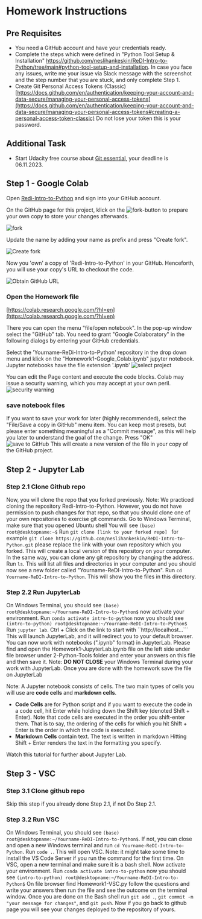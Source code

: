 # Homework Instructions

## Pre Requisites

- You need a GitHub account and have your credentials ready.
- Complete the steps which were defined in "Python Tool Setup & Installation" https://github.com/neslihankeskin/ReDI-Intro-to-Python/tree/main#python-tool-setup-and-installation. In case you face any issues, write me your issue via Slack message with the screenshot and the step number that you are stuck, and only complete Step 1.
- Create Git Personal Access Tokens (Classic) [https://docs.github.com/en/authentication/keeping-your-account-and-data-secure/managing-your-personal-access-tokens](https://docs.github.com/en/authentication/keeping-your-account-and-data-secure/managing-your-personal-access-tokens#creating-a-personal-access-token-classic) Do not lose your token this is your password.


## Additional Task
- Start Udacity free course about [Git essential](https://www.udacity.com/course/version-control-with-git--ud123), your deadline is 06.11.2023.



## Step 1 - Google Colab

Open [Redi-Intro-to-Python](https://github.com/neslihankeskin/ReDI-Intro-to-Python)
and sign into your GitHub account.

On the GitHub page for this project, klick on the ![fork](../images/fork.png)-button to prepare your own copy 
to store your changes afterwards. 

![fork](../images/1-fork.png)

Update the name by adding your name as prefix and press "Create fork".

![Create fork](../images/2-fork.png)

Now you 'own' a copy of 'Redi-Intro-to-Python' in your GitHub.
Henceforth, you will use your copy's URL to checkout the code.

![Obtain GitHub URL](../images/3-clone.png)


### Open the Homework file
[https://colab.research.google.com/?hl=en](https://colab.research.google.com/?hl=en)

There you can open the menu "file/open notebook". In the pop-up window select the "GitHub" tab. 
You need to grant "Google Colaboratory" in the following dialogs by entering your GitHub credentials.

Select the 'Yourname-ReDi-Intro-to-Python' repository in the drop down menu and klick on the 
"Homework1-Google_Colab.ipynb" jupyter notebook. Jupyter notebooks have the file extension '.ipynb'
![select project](../images/selectProject.png)

You can edit the Page content and execute the code blocks. Colab may issue a security warning, which you may accept at your own peril.
![security warning](../images/warning.png)

### save notebook files
If you want to save your work for later (highly recommended), select the "File/Save a copy in GitHub" menu item.
You can keep most presets, but please enter something meaningful as a "Commit message", as this will help you later to 
understand the goal of the change. Press "OK"  
![save to GitHub](../images/saveToGitHub.png)
This will create a new version of the file in your copy of the GitHub project. 

## Step 2 - Jupyter Lab

### Step 2.1 Clone Github repo
Now, you will clone the repo that you forked previously. Note: We practiced cloning the repository Redi-Intro-to-Python. However, you do not have permission to push changes for that repo, so that you should clone one of your own repositories to exercise git commands.
Go to Windows Terminal, make sure that you opened Ubuntu shell
You will see ```(base) root@desktopname:~$```
Run ```git clone [link to your forked repo] ``` for example ```git clone https://github.com/neslihankeskin/ReDI-Intro-to-Python.git``` please replace the link with your own repository which you forked.
This will create a local version of this repository on your computer. In the same way, you can clone any git repository by changing the address.
Run ```ls```. This will list all files and directories in your computer and you should now see a new folder called "Yourname-ReDI-Intro-to-Python".
Run ```cd Yourname-ReDI-Intro-to-Python```. This will show you the files in this directory.
### Step 2.2 Run JupyterLab
On Windows Terminal, you should see ```(base) root@desktopname:~/Yourname-ReDI-Intro-to-Python$``` now activate your environment.
Run ``conda activate intro-to-python`` now you should see ```(intro-to-python) root@desktopname:~/Yourname-ReDI-Intro-to-Python$```
Run ``jupyter lab``. Ctrl + Click on the link to start with ``http://localhost...``` This will launch JupyterLab, and it will redirect you to your default browser. You can now work with notebooks (".ipynb" format) in JupyterLab. Please find and open the Homework1-JupyterLab.ipynb file on the left side under file browser under 2-Python-Tools folder and enter your answers on this file and then save it.
Note: **DO NOT CLOSE** your Windows Terminal during your work with JupyterLab.
Once you are done with the homework save the file on JupyterLab

Note: A Jupyter notebook consists of cells. The two main types of cells you will use are **code cells** and **markdown cells**.
- **Code Cells** are for Python script and if you want to execute the code in a code cell, hit Enter while holding down the Shift key (denoted Shift + Enter). Note that code cells are executed in the order you shift-enter them. That is to say, the ordering of the cells for which you hit Shift + Enter is the order in which the code is executed.
- **Markdown Cells** contain text. The text is written in markdown Hitting Shift + Enter renders the text in the formatting you specify.

Watch this tutorial for further about Jupyter Lab.

## Step 3 - VSC
### Step 3.1 Clone github repo
Skip this step if you already done Step 2.1, if not Do Step 2.1.
### Step 3.2 Run VSC
On Windows Terminal, you should see ```(base) root@desktopname:~/Yourname-ReDI-Intro-to-Python$```. If not, you can close and open a new Windows terminal and run ```cd Yourname-ReDI-Intro-to-Python```.
Run ``code .``. This will open VSC. Note: it might take some time to install the VS Code Server if you run the command for the first time.
On VSC, open a new terminal and make sure it is a bash shell. Now activate your environment. Run ``conda activate intro-to-python`` now you should see ```(intro-to-python) root@desktopname:~/Yourname-ReDI-Intro-to-Python$```
On file browser find Homework1-VSC.py follow the questions and write your answers then run the file and see the outcome on the terminal window. Once you are done on the Bash shell run ```git add .```, ``git commit -m "your message for changes"``, and ``git push``. Now if you go back to github page you will see your changes deployed to the repository of yours. 






